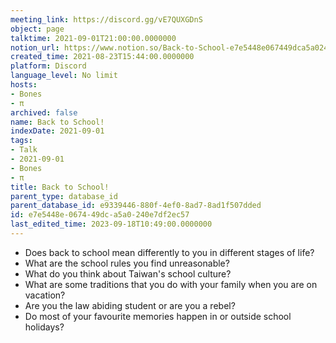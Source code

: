 ```yaml
---
meeting_link: https://discord.gg/vE7QUXGDnS
object: page
talktime: 2021-09-01T21:00:00.0000000
notion_url: https://www.notion.so/Back-to-School-e7e5448e067449dca5a0240e7df2ec57
created_time: 2021-08-23T15:44:00.0000000
platform: Discord
language_level: No limit
hosts:
- Bones
- π
archived: false
name: Back to School!
indexDate: 2021-09-01
tags:
- Talk
- 2021-09-01
- Bones
- π
title: Back to School!
parent_type: database_id
parent_database_id: e9339446-880f-4ef0-8ad7-8ad1f507dded
id: e7e5448e-0674-49dc-a5a0-240e7df2ec57
last_edited_time: 2023-09-18T10:49:00.0000000
---
```


   - Does back to school mean differently to you in different stages of life?
   - What are the school rules you find unreasonable?
   - What do you think about Taiwan's school culture?
   - What are some traditions that you do with your family when you are on vacation?
   - Are you the law abiding student or are you a rebel?
   - Do most of your favourite memories happen in or outside school holidays?








